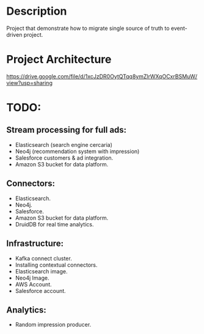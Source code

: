 # Description
Project that demonstrate how to migrate single source of truth to event-driven project.


# Project Architecture
https://drive.google.com/file/d/1xcJzDR0OytQTqq8ymZlrWXqOCxrBSMuW/view?usp=sharing

# TODO:

## Stream processing for full ads:
- Elasticsearch (search engine cercaria)
- Neo4j (recommendation system with impression)
- Salesforce customers & ad integration.
- Amazon S3 bucket for data platform.

## Connectors:
- Elasticsearch.
- Neo4j.
- Salesforce.
- Amazon S3 bucket for data platform.
- DruidDB for real time analytics.

## Infrastructure:
- Kafka connect cluster.
- Installing contextual connectors.
- Elasticsearch image.
- Neo4j Image.
- AWS Account.
- Salesforce account.

## Analytics:
- Random impression producer.